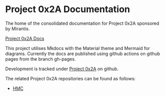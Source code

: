 # Project 0x2A Documentation

The home of the consolidated documentation for Project 0x2A sponsored by Mirantis.

[Project 0x2A Docs](https://mirantis.github.io/project-2a-docs/)

This project utilises Mkdocs with the Material theme and Mermaid for diagrams. Currently
the docs are published using github actions on github pages from the branch gh-pages.

Development is tracked under [Project 0x2A](https://github.com/orgs/Mirantis/projects/8) on github.

The related Project 0x2A repositories can be found as follows:
 * [HMC](https://github.com/Mirantis/hmc)
